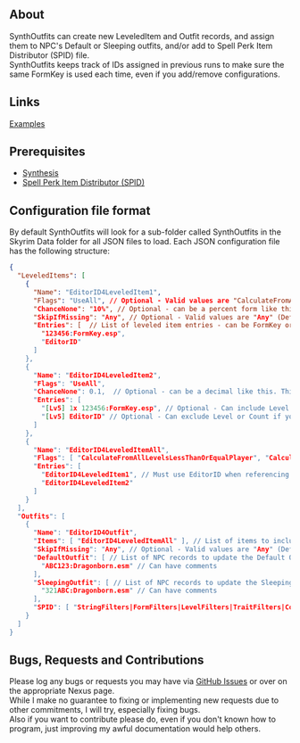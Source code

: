 ## About

SynthOutfits can create new LeveledItem and Outfit records, and assign them to NPC's Default or Sleeping outfits, and/or add to Spell Perk Item Distributor (SPID) file.  
SynthOutfits keeps track of IDs assigned in previous runs to make sure the same FormKey is used each time, even if you add/remove configurations.

## Links
[Examples](./Examples/SynthOutfits/)

## Prerequisites

- [Synthesis](https://github.com/Mutagen-Modding/Synthesis)
- [Spell Perk Item Distributor (SPID)](https://www.nexusmods.com/skyrimspecialedition/mods/36869)

## Configuration file format

By default SynthOutfits will look for a sub-folder called SynthOutfits in the Skyrim Data folder for all JSON files to load.
Each JSON configuration file has the following structure:
```json
{
  "LeveledItems": [
    {
      "Name": "EditorID4LeveledItem1",
      "Flags": "UseAll", // Optional - Valid values are "CalculateFromAllLevelsLessThanOrEqualPlayer, "CalculateForEachItemInCount", "UseAll", "SpecialLoot"
      "ChanceNone": "10%", // Optional - can be a percent form like this. Default: 0%
      "SkipIfMissing": "Any", // Optional - Valid values are "Any" (Default), "All", "Never". Will skip adding this if entries not found in load order, based on value.
      "Entries": [  // List of leveled item entries - can be FormKey or EditorID
        "123456:FormKey.esp",
        "EditorID"
      ]
    },
    {
      "Name": "EditorID4LeveledItem2",
      "Flags": "UseAll",
      "ChanceNone": 0.1,  // Optional - can be a decimal like this. This is equivalent to 10%
      "Entries": [
        "[Lv5] 1x 123456:FormKey.esp", // Optional - Can include Level and Count information in this format.
        "[Lv5] EditorID" // Optional - Can exclude Level or Count if you want the default value of 1.
      ]
    },
    {
      "Name": "EditorID4LeveledItemAll",
      "Flags": [ "CalculateFromAllLevelsLessThanOrEqualPlayer", "CalculateForEachItemInCount" ], // Optional - Can have multiple flags
      "Entries": [
        "EditorID4LeveledItem1", // Must use EditorID when referencing other records created by SynthOutfits
        "EditorID4LeveledItem2"
      ]
    }
  ],
  "Outfits": [
    {
      "Name": "EditorID4Outfit",
      "Items": [ "EditorID4LeveledItemAll" ], // List of items to include in the outfit. Can be FormKey or EditorID but if referencing a LeveledItem created by SynthOutfits, it must be the EditorID
      "SkipIfMissing": "Any", // Optional - Valid values are "Any" (Default), "All", "Never"
      "DefaultOutfit": [ // List of NPC records to update the Default Outfit on to point to this outfit if created.
        "ABC123:Dragonborn.esm" // Can have comments
      ],
      "SleepingOutfit": [ // List of NPC records to update the Sleeping Outfit on to point to this outfit if created.
        "321ABC:Dragonborn.esm" // Can have comments
      ],
      "SPID": [ "StringFilters|FormFilters|LevelFilters|TraitFilters|CountOrPackageIndex|Chance" ] // SPID entry to add to INI if this outfit is created. Excludes the starting FormType=FormOrEditorID| part as that is automatically added.
    }
  ]
}
```

## Bugs, Requests and Contributions

Please log any bugs or requests you may have via [GitHub Issues](https://github.com/tkoopman/Generic-Synthesis-Patcher/issues) or over on the appropriate Nexus page.  
While I make no guarantee to fixing or implementing new requests due to other commitments, I will try, especially fixing bugs.  
Also if you want to contribute please do, even if you don't known how to program, just improving my awful documentation would help others.
